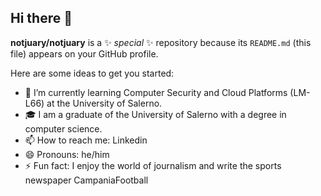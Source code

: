 ## Hi there 👋


**notjuary/notjuary** is a ✨ _special_ ✨ repository because its `README.md` (this file) appears on your GitHub profile.

Here are some ideas to get you started:

- 🌱 I’m currently learning Computer Security and Cloud Platforms (LM-L66) at the University of Salerno.
- 🎓 I am a graduate of the University of Salerno with a degree in computer science.
- 📫 How to reach me: Linkedin <a name="https://www.linkedin.com/in/francesco-alfonso-barlotti/">   
- 😄 Pronouns: he/him
- ⚡ Fun fact: I enjoy the world of journalism and write the sports newspaper CampaniaFootball

